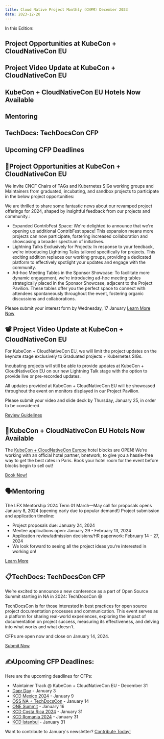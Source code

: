 ```yaml
---
title: Cloud Native Project Monthly (CNPM) December 2023
date: 2023-12-20
---
```


In this Edition: 
## Project Opportunities at KubeCon + CloudNativeCon EU
## Project Video Update at KubeCon + CloudNativeCon EU
## KubeCon + CloudNativeCon EU Hotels Now Available
## Mentoring
## TechDocs: TechDocsCon CFP
## Upcoming CFP Deadlines


#### 

## 📌Project Opportunities at KubeCon + CloudNativeCon EU
We invite CNCF Chairs of TAGs and Kubernetes SIGs working groups and Maintainers from graduated, incubating, and sandbox projects to participate in the below project opportunities: 


We are thrilled to share some fantastic news about our revamped project offerings for 2024, shaped by insightful feedback from our projects and community.:

- Expanded ContribFest Space: We're delighted to announce that we're opening up additional ContribFest space! This expansion means more projects can now participate, fostering increased collaboration and showcasing a broader spectrum of initiatives.
- Lightning Talks Exclusively for Projects: In response to your feedback, we're introducing Lightning Talks tailored specifically for projects. This exciting addition replaces our working groups, providing a dedicated platform to effectively spotlight your updates and engage with the community.
- Ad-hoc Meeting Tables in the Sponsor Showcase: To facilitate more dynamic engagement, we're introducing ad-hoc meeting tables strategically placed in the Sponsor Showcase, adjacent to the Project Pavilion. These tables offer you the perfect space to connect with attendees spontaneously throughout the event, fostering organic discussions and collaborations.

Please submit your interest form by Wednesday, 17 January
[Learn More Now](https://events.linuxfoundation.org/kubecon-cloudnativecon-europe/program/project-opportunities/?utm_source=hs_email&utm_medium=email&_hsenc=p2ANqtz-98E0spAnDIhKO1W2CZIiN-NM1ZaEkFwdDVS8M-4xz_-Pcr8KNd1-3KOAo7RoEW3BliThF0#description-of-opportunities)

## 📽️ Project Video Update at KubeCon + CloudNativeCon EU
For KubeCon + CloudNativeCon EU, we will limit the project updates on the keynote stage exclusively to Graduated projects + Kubernetes SIGs. 

Incubating projects will still be able to provide updates at KubeCon + CloudNativeCon EU on our new Lightning Talk stage with the option to provide live or pre-recorded updates.  

All updates provided at KubeCon + CloudNativeCon EU will be showcased throughout the event on monitors displayed in our Project Pavilion. 

Please submit your video and slide deck by Thursday, January 25, in order to be considered.

[Review Guidelines](https://docs.google.com/forms/d/e/1FAIpQLSf_dCUIsbnCPohBqBtc22G6thTYyvf25kw8MbYb4WUipdC4_A/viewform?_hsenc=p2ANqtz-98E0spAnDIhKO1W2CZIiN-NM1ZaEkFwdDVS8M-4xz_-Pcr8KNd1-3KOAo7RoEW3BliThF0)

## 🏨KubeCon + CloudNativeCon EU Hotels Now Available 
The [KubeCon + CloudNativeCon Europe](https://events.linuxfoundation.org/kubecon-cloudnativecon-europe/?utm_source=hs_email&utm_medium=email&_hsenc=p2ANqtz-98E0spAnDIhKO1W2CZIiN-NM1ZaEkFwdDVS8M-4xz_-Pcr8KNd1-3KOAo7RoEW3BliThF0) hotel blocks are OPEN!  We're working with an official hotel partner, bnetwork, to give you a hassle-free way to get the best rates in Paris.  Book your hotel room for the event before blocks begin to sell out!

[Book Now!](https://events.linuxfoundation.org/kubecon-cloudnativecon-europe/venue-travel/?utm_source=hs_email&utm_medium=email&_hsenc=p2ANqtz-98E0spAnDIhKO1W2CZIiN-NM1ZaEkFwdDVS8M-4xz_-Pcr8KNd1-3KOAo7RoEW3BliThF0#hotel-information)

## 🗣️Mentoring
The LFX Mentorship 2024 Term 01 March—May call for proposals opens January 8, 2024 (opening early due to popular demand!)
Project submission and application timeline:

- Project proposals due: January 24, 2024
- Mentee applications open: January 29 - February 13, 2024
- Application review/admission decisions/HR paperwork: February 14 - 27, 2024
- We look forward to seeing all the project ideas you're interested in working on!

[Learn More](https://github.com/cncf/mentoring/tree/main/programs/lfx-mentorship/2024/01-Mar-May?utm_source=hs_email&utm_medium=email&_hsenc=p2ANqtz-98E0spAnDIhKO1W2CZIiN-NM1ZaEkFwdDVS8M-4xz_-Pcr8KNd1-3KOAo7RoEW3BliThF0)

## 📋TechDocs: TechDocsCon CFP
We’re excited to announce a new conference as a part of Open Source Summit starting in NA in 2024: TechDocsCon 😃

TechDocsCon is for those interested in best practices for open source project documentation processes and communication. This event serves as a platform for sharing real-world experiences, exploring the impact of documentation on project success, measuring its effectiveness, and delving into what works and what doesn't. 

CFPs are open now and close on January 14, 2024.

[Submit Now](https://events.linuxfoundation.org/open-source-summit-north-america/program/cfp/?utm_source=hs_email&utm_medium=email&_hsenc=p2ANqtz-98E0spAnDIhKO1W2CZIiN-NM1ZaEkFwdDVS8M-4xz_-Pcr8KNd1-3KOAo7RoEW3BliThF0#events-and-suggested-topics)


## ✍️Upcoming CFP Deadlines:
Here are the upcoming deadlines for CFPs:
- Maintainer Track @ KubeCon + CloudNativeCon EU - December 31
- [Dapr Day](https://sessionize.com/Dapr-Day-2024?utm_source=hs_email&utm_medium=email&_hsenc=p2ANqtz-98E0spAnDIhKO1W2CZIiN-NM1ZaEkFwdDVS8M-4xz_-Pcr8KNd1-3KOAo7RoEW3BliThF0) - January 3
- [KCD Mexico 2024](https://sessionize.com/ccoss-kcdgdl-2024/?utm_source=hs_email&utm_medium=email&_hsenc=p2ANqtz-98E0spAnDIhKO1W2CZIiN-NM1ZaEkFwdDVS8M-4xz_-Pcr8KNd1-3KOAo7RoEW3BliThF0) - January 9
- [OSS NA + TechDocsCon](https://events.linuxfoundation.org/open-source-summit-north-america/program/cfp/?utm_source=hs_email&utm_medium=email&_hsenc=p2ANqtz-98E0spAnDIhKO1W2CZIiN-NM1ZaEkFwdDVS8M-4xz_-Pcr8KNd1-3KOAo7RoEW3BliThF0#overview) - January 14
- [ONE Summit](https://events.linuxfoundation.org/one-summit-north-america/program/cfp/?utm_source=hs_email&utm_medium=email&_hsenc=p2ANqtz-98E0spAnDIhKO1W2CZIiN-NM1ZaEkFwdDVS8M-4xz_-Pcr8KNd1-3KOAo7RoEW3BliThF0#overview) - January 16
- [KCD Costa Rica 2024](https://sessionize.com/kubernetes-community-day-costa-rica-2024?utm_source=hs_email&utm_medium=email&_hsenc=p2ANqtz-98E0spAnDIhKO1W2CZIiN-NM1ZaEkFwdDVS8M-4xz_-Pcr8KNd1-3KOAo7RoEW3BliThF0) - January 31
- [KCD Romania 2024](https://sessionize.com/kcd-romania-2024?utm_source=hs_email&utm_medium=email&_hsenc=p2ANqtz-98E0spAnDIhKO1W2CZIiN-NM1ZaEkFwdDVS8M-4xz_-Pcr8KNd1-3KOAo7RoEW3BliThF0) - January 31
- [KCD Istanbul](https://sessionize.com/kubernetes-community-days-istanbul/?utm_source=hs_email&utm_medium=email&_hsenc=p2ANqtz-98E0spAnDIhKO1W2CZIiN-NM1ZaEkFwdDVS8M-4xz_-Pcr8KNd1-3KOAo7RoEW3BliThF0) - January 31


Want to contribute to January's newsletter? 
[Contribute Today!](projects@cncf.io)

